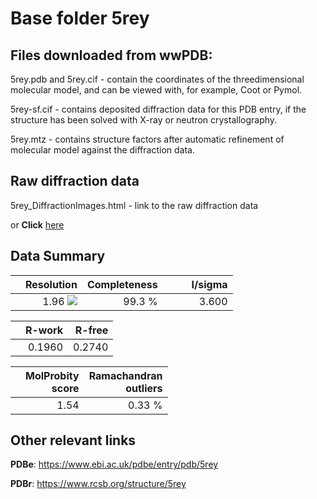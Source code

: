 # Base folder 5rey

## Files downloaded from wwPDB:

5rey.pdb and 5rey.cif - contain the coordinates of the threedimensional molecular model, and can be viewed with, for example, Coot or Pymol.

5rey-sf.cif - contains deposited diffraction data for this PDB entry, if the structure has been solved with X-ray or neutron crystallography.

5rey.mtz - contains structure factors after automatic refinement of molecular model against the diffraction data.

## Raw diffraction data

5rey_DiffractionImages.html - link to the raw diffraction data 

or **Click** [here](https://zenodo.org/record/3731022) 

## Data Summary
|   | Resolution | Completeness| I/sigma |
|---|-------------:|----------------:|--------------:|
|   |1.96 ![](https://github.com/thorn-lab/coronavirus_structural_task_force/blob/master/outreach/ang.svg)|99.3  %|<img width=50/>3.600|

|   | **R-work**| **R-free**   
|---|-------------:|----------------:|           
||0.1960|0.2740|

|   |**MolProbity<br>score**| **Ramachandran<br>outliers** 
|---|-------------:|----------------:|
||1.54|0.33 %|

## Other relevant links 
**PDBe**:  https://www.ebi.ac.uk/pdbe/entry/pdb/5rey
 
**PDBr**: https://www.rcsb.org/structure/5rey 

